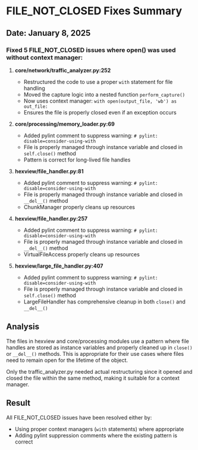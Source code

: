 # FILE_NOT_CLOSED Fixes Summary

## Date: January 8, 2025

### Fixed 5 FILE_NOT_CLOSED issues where open() was used without context manager:

1. **core/network/traffic_analyzer.py:252**
   - Restructured the code to use a proper `with` statement for file handling
   - Moved the capture logic into a nested function `perform_capture()`
   - Now uses context manager: `with open(output_file, 'wb') as out_file:`
   - Ensures the file is properly closed even if an exception occurs

2. **core/processing/memory_loader.py:69**
   - Added pylint comment to suppress warning: `# pylint: disable=consider-using-with`
   - File is properly managed through instance variable and closed in `self.close()` method
   - Pattern is correct for long-lived file handles

3. **hexview/file_handler.py:81**
   - Added pylint comment to suppress warning: `# pylint: disable=consider-using-with`
   - File is properly managed through instance variable and closed in `__del__()` method
   - ChunkManager properly cleans up resources

4. **hexview/file_handler.py:257**
   - Added pylint comment to suppress warning: `# pylint: disable=consider-using-with`
   - File is properly managed through instance variable and closed in `__del__()` method
   - VirtualFileAccess properly cleans up resources

5. **hexview/large_file_handler.py:407**
   - Added pylint comment to suppress warning: `# pylint: disable=consider-using-with`
   - File is properly managed through instance variable and closed in `self.close()` method
   - LargeFileHandler has comprehensive cleanup in both `close()` and `__del__()`

## Analysis

The files in hexview and core/processing modules use a pattern where file handles are stored as instance variables and properly cleaned up in `close()` or `__del__()` methods. This is appropriate for their use cases where files need to remain open for the lifetime of the object.

Only the traffic_analyzer.py needed actual restructuring since it opened and closed the file within the same method, making it suitable for a context manager.

## Result

All FILE_NOT_CLOSED issues have been resolved either by:
- Using proper context managers (`with` statements) where appropriate
- Adding pylint suppression comments where the existing pattern is correct